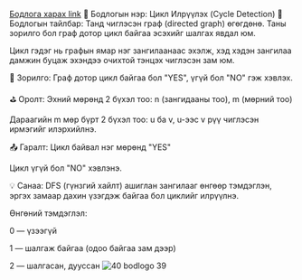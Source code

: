 <a href="https://www.hackerrank.com/challenges/detect-whether-a-linked-list-contains-a-cycle/problem?isFullScreen=true">Бодлога харах link</a>
🔄 Бодлогын нэр: Цикл Илрүүлэх (Cycle Detection)
📘 Бодлогын тайлбар:
Танд чиглэсэн граф (directed graph) өгөгдөнө. Таны зорилго бол граф дотор цикл байгаа эсэхийг шалгах явдал юм.

Цикл гэдэг нь графын ямар нэг зангилаанаас эхэлж, хэд хэдэн зангилаа дамжин буцаж эхэндээ очихтой тэнцэх чиглэсэн зам юм.

🎯 Зорилго:
Граф дотор цикл байгаа бол "YES", үгүй бол "NO" гэж хэвлэх.

⛳ Оролт:
Эхний мөрөнд 2 бүхэл тоо: n (зангидааны тоо), m (мөрний тоо)

Дараагийн m мөр бүрт 2 бүхэл тоо: u ба v, u-ээс v рүү чиглэсэн ирмэгийг илэрхийлнэ.

📤 Гаралт:
Цикл байвал нэг мөрөнд "YES"

Цикл үгүй бол "NO" хэвлэнэ.

💡 Санаа:
DFS (гүнзгий хайлт) ашиглан зангилааг өнгөөр тэмдэглэн, эргэх замаар дахин үзэгдэж байгаа бол циклийг илрүүлнэ.

Өнгөний тэмдэглэл:

0 — үзээгүй

1 — шалгаж байгаа (одоо байгаа зам дээр)

2 — шалгасан, дууссан
![40 bodlogo 39](https://github.com/user-attachments/assets/bbd524d6-c467-492f-a745-fef970adabfd)
